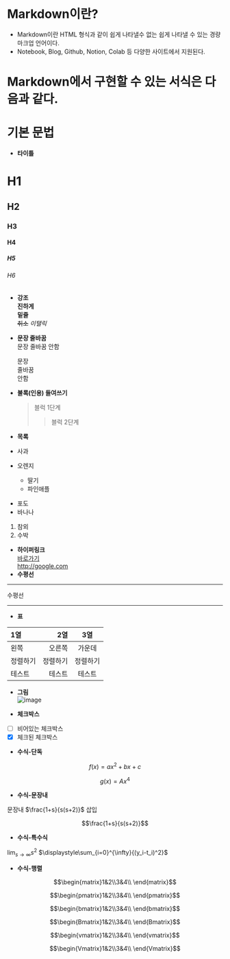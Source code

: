 # **Markdown**이란?  
* Markdown이란 HTML 형식과 같이 쉽게 나타낼수 없는 쉽게 나타낼 수 있는 경량 마크업 언어이다.  
* Notebook, Blog, Github, Notion, Colab 등 다양한 사이트에서 지원된다.

# Markdown에서 구현할 수 있는 서식은 다음과 같다.  
# **기본 문법**  
* **타이틀**
# H1
## H2
### H3
#### H4
##### H5
###### H6
* **강조**   
  **진하게**  
  __밑줄__  
  ~~취소~~
  _이탤릭_  
* **문장 줄바꿈**  
  문장
  줄바꿈
  안함

  문장  
  줄바꿈  
  안함  
* **불록(인용) 들여쓰기**
  > 블럭 1단계
  >> 블럭 2단계  
* **목록**  
* 사과
* 오렌지
  + 딸기
  + 파인애플
- 포도
- 바나나
1. 참외
2. 수박  
* **하이퍼링크**  
[바로가기](http://googlee.com)  
<http://google.com>  
* **수평선**  
***
수평선
___  
* **표**  

|1열|2열|3열|
|:-------|----:|:---:|
|왼쪽|오른쪽|가운데|
|정렬하기|정렬하기|정렬하기|
|테스트|테스트|테스트|

* **그림**  
![image](https://github.com/sj990710/Thesis_Review/assets/127752372/ba5ab020-bdfc-4034-9493-fdfafde6c85b)

* **체크박스**  

* [ ] 비어있는 체크박스  
* [x] 체크된 체크박스
* **수식-단독**  

$$f(x)=ax^2+bx+c$$

$$g(x)=Ax^4$$  

* **수식-문장내**

문장내 $\frac{1+s}{s(s+2)}$ 삽입

$$\frac{1+s}{s(s+2)}$$

* **수식-특수식**

$\displaystyle\lim_{s\to\infty}{s^2}$ $\displaystyle\sum_{i=0}^{\infty}{(y_i-t_i)^2}$


* **수식-행렬**  

$$\begin{matrix}1&2\\3&4\\ \end{matrix}$$

$$\begin{pmatrix}1&2\\3&4\\ \end{pmatrix}$$

$$\begin{bmatrix}1&2\\3&4\\ \end{bmatrix}$$

$$\begin{Bmatrix}1&2\\3&4\\ \end{Bmatrix}$$

$$\begin{vmatrix}1&2\\3&4\\ \end{vmatrix}$$

$$\begin{Vmatrix}1&2\\3&4\\ \end{Vmatrix}$$





